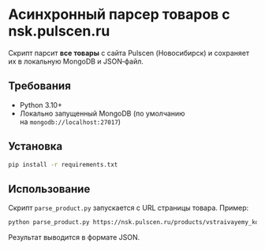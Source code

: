 # Асинхронный парсер товаров с nsk.pulscen.ru

Скрипт парсит **все товары** с сайта Pulscen (Новосибирск) и сохраняет их в локальную MongoDB и JSON‑файл.

## Требования

- Python 3.10+
- Локально запущенный MongoDB (по умолчанию на `mongodb://localhost:27017`)

## Установка

```bash
pip install -r requirements.txt
```

## Использование

Скрипт `parse_product.py` запускается с URL страницы товара.
Пример:

```bash
python parse_product.py https://nsk.pulscen.ru/products/vstraivayemy_kompyuter_na_din_reyku_np_6111_l2_j6412_4g_ssd512g_271899908
```

Результат выводится в формате JSON.
